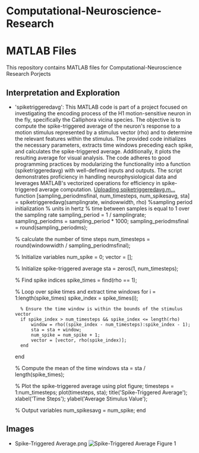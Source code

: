 # Computational-Neuroscience-Research

# MATLAB Files

This repository contains MATLAB files for Computational-Neuroscience Research Porjects

##  Interpretation and Exploration

- 'spiketriggeredavg': This MATLAB code is part of a project focused on investigating the encoding process of the H1 motion-sensitive neuron in the fly, specifically the Calliphora vicina species. The objective is to compute the spike-triggered average of the neuron's response to a motion stimulus represented by a stimulus vector (rho) and to determine the relevant features within the stimulus. The provided code initializes the necessary parameters, extracts time windows preceding each spike, and calculates the spike-triggered average. Additionally, it plots the resulting average for visual analysis. The code adheres to good programming practices by modularizing the functionality into a function (spiketriggeredavg) with well-defined inputs and outputs. The script demonstrates proficiency in handling neurophysiological data and leverages MATLAB's vectorized operations for efficiency in spike-triggered average computation.
  [Uploading spiketriggeredavg.m…]()function [sampling_periodmsfinal, num_timesteps, num_spikesavg, sta] = spiketriggeredavg(samplingrate, windowwidth, rho)
    %sampling period initialization
    % units in hertz
    % time between samples is equal to 1 over the sampling rate
    sampling_period = 1 / samplingrate;
    sampling_periodms = sampling_period * 1000;
    sampling_periodmsfinal = round(sampling_periodms);

    % calculate the number of time steps
    num_timesteps = round(windowwidth / sampling_periodmsfinal);

    % Initialize variables
    num_spike = 0;
    vector = [];

    % Initialize spike-triggered average
    sta = zeros(1, num_timesteps);

    % Find spike indices
    spike_times = find(rho == 1);

    % Loop over spike times and extract time windows
    for i = 1:length(spike_times)
        spike_index = spike_times(i);
        
        % Ensure the time window is within the bounds of the stimulus vector
        if spike_index > num_timesteps && spike_index <= length(rho)
            window = rho((spike_index - num_timesteps):spike_index - 1);
            sta = sta + window;
            num_spike = num_spike + 1;
            vector = [vector, rho(spike_index)];
        end
    end

    % Compute the mean of the time windows
    sta = sta / length(spike_times);

    % Plot the spike-triggered average using plot
    figure;
    timesteps = 1:num_timesteps;
    plot(timesteps, sta);
    title('Spike-Triggered Average');
    xlabel('Time Steps');
    ylabel('Average Stimulus Value');

    % Output variables
    num_spikesavg = num_spike;
end

## Images 

- Spike-Triggered Average.png
  ![Spike-Triggered Average Figure 1](https://github.com/mduezguen3/Computational-Neuroscience-Research/assets/131891739/bf03791a-4c24-4a61-b79b-cc1182faf5b6)

